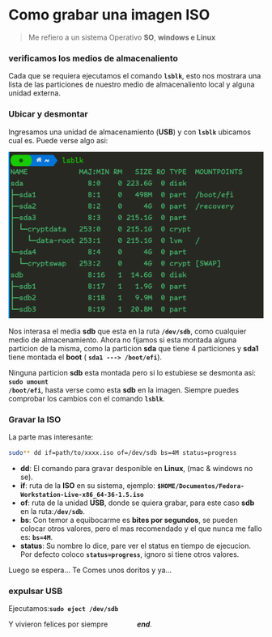 # Como grabar una imagen ISO
> Me refiero a un sistema Operativo **SO**, **windows e Linux**

### verificamos los medios de almacenaliento
Cada que se requiera ejecutamos el comando <code>**lsblk**</code>,
esto nos mostrara una lista de las particiones de nuestro medio de almacenaliento local y alguna unidad externa.

### Ubicar y desmontar
Ingresamos una unidad de almacenamiento (**USB**) y con <code>**lsblk**</code>
ubicamos cual es. Puede verse algo asi:

<img src="../assets/captura-lsblk.png">

Nos interasa el media **sdb** que esta en la ruta <code>**/dev/sdb**</code>, como cualquier medio de almacenamiento. Ahora no fijamos si esta montada alguna particion de la misma, como la particion **sda** que tiene 4 particiones y **sda1** tiene montada el **boot** ( <code>**sda1  ---> /boot/efi**</code>).

Ninguna particion **sdb** esta montada pero si lo estubiese se desmonta asi:
<code>**sudo umount /boot/efi**</code>, hasta verse como esta **sdb** en la imagen. Siempre puedes comprobar los cambios con el comando <code>**lsblk**</code>.

### Gravar la ISO
La parte mas interesante:
  ```bash
  sudo** dd if=path/to/xxxx.iso of=/dev/sdb bs=4M status=progress
  ```
* **dd**: El comando para gravar desponible en **Linux**, (mac & windows no se).
* **if**: ruta de la **ISO** en su sistema, ejemplo: <code>**$HOME/Documentos/Fedora-Workstation-Live-x86_64-36-1.5.iso**</code>
* **of**: ruta de la unidad **USB**, donde se quiera grabar, para este caso **sdb** en la ruta:<code>**/dev/sdb**</code>.
* **bs**: Con temor a equibocarme es **bites por segundos**, se pueden colocar otros valores, pero el mas recomendado y el que nunca me fallo es: <code>**bs=4M**</code>.
* **status**: Su nombre lo dice, pare ver el status en tiempo de ejecucion. Por defecto coloco <code>**status=progress**</code>, ignoro si tiene otros valores.

Luego se espera... Te Comes unos doritos y ya...

### expulsar USB
Ejecutamos:<code>**sudo eject /dev/sdb**</code>

Y vivieron felices por siempre &emsp; &emsp; &emsp; _**end**._
